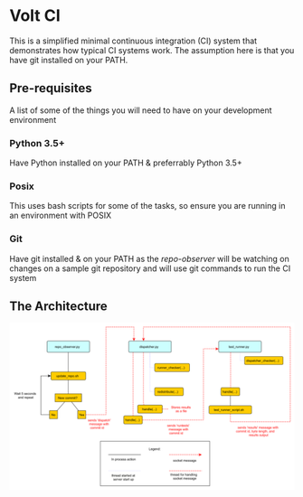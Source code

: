 # Volt CI

This is a simplified minimal continuous integration (CI) system that demonstrates how typical CI systems work. The assumption here is that you have git installed on your PATH.

## Pre-requisites

A list of some of the things you will need to have on your development environment

### Python 3.5+

Have Python installed on your PATH & preferrably Python 3.5+

### Posix

This uses bash scripts for some of the tasks, so ensure you are running in an environment with POSIX

### Git

Have git installed & on your PATH as the _repo-observer_  will be watching on changes on a sample git repository and will use git commands to run the CI system

## The Architecture

![architecture](./images/architecture.png)
